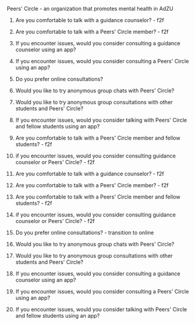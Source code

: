 Peers' Circle - an organization that promotes mental health in AdZU
1. Are you comfortable to talk with a guidance counselor? - f2f
2. Are you comfortable to talk with a Peers' Circle member? - f2f
3. If you encounter issues, would you  consider consulting a guidance counselor using an app?
4. If you encounter issues, would you consider consulting a Peers' Circle using an app?
5. Do you prefer online consultations?
6. Would you like to try anonymous group chats with Peers' Circle?
7. Would you like to try anonymous group consultations with other students and Peers' Circle?
8. If you encounter issues, would you consider talking with Peers' Circle and fellow students using an app?
9. Are you comfortable to talk with a Peers' Circle member and fellow students? - f2f
10. if you encounter issues, would you consider consulting guidance counselor or Peers' Circle? - f2f




1. Are you comfortable to talk with a guidance counselor? - f2f
2. Are you comfortable to talk with a Peers' Circle member? - f2f
3. Are you comfortable to talk with a Peers' Circle member and fellow students? - f2f
4. if you encounter issues, would you consider consulting guidance counselor or Peers' Circle? - f2f
5. Do you prefer online consultations? - transition to online
6. Would you like to try anonymous group chats with Peers' Circle?
7. Would you like to try anonymous group consultations with other students and Peers' Circle?
8. If you encounter issues, would you  consider consulting a guidance counselor using an app?
9. If you encounter issues, would you consider consulting a Peers' Circle using an app?
10. If you encounter issues, would you consider talking with Peers' Circle and fellow students using an app?